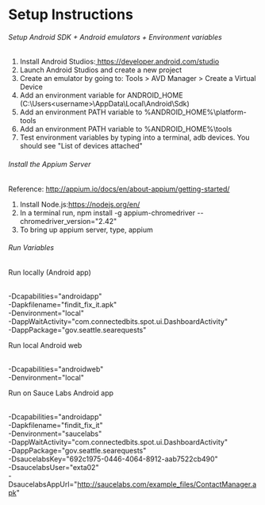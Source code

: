 # Setup Instructions

###### Setup Android SDK + Android emulators + Environment variables
1. Install Android Studios:<a href="https://developer.android.com/studio"> https://developer.android.com/studio </a>
2. Launch Android Studios and create a new project
3. Create an emulator by going to: Tools > AVD Manager > Create a Virtual Device
4. Add an environment variable for ANDROID_HOME (C:\Users\<username>\AppData\Local\Android\Sdk)
5. Add an environment PATH variable to %ANDROID_HOME%\platform-tools
6. Add an environment PATH variable to %ANDROID_HOME%\tools
7. Test environment variables by typing into a terminal, adb devices. You should see "List of devices attached"


###### Install the Appium Server

Reference: http://appium.io/docs/en/about-appium/getting-started/

1. Install Node.js:<a href="https://nodejs.org/en/">https://nodejs.org/en/</a>
2. In a terminal run, npm install -g appium-chromedriver --chromedriver_version="2.42"
3. To bring up appium server, type, appium


###### Run Variables

Run locally (Android app)

<br>-Dcapabilities="androidapp"
<br>-Dapkfilename="findit_fix_it.apk"
<br>-Denvironment="local"
<br>-DappWaitActivity="com.connectedbits.spot.ui.DashboardActivity"
<br>-DappPackage="gov.seattle.searequests"

Run local Android web

<br>-Dcapabilities="androidweb"
<br>-Denvironment="local"

Run on Sauce Labs Android app

<br>-Dcapabilities="androidapp"
<br>-Dapkfilename="findit_fix_it"
<br>-Denvironment="saucelabs"
<br>-DappWaitActivity="com.connectedbits.spot.ui.DashboardActivity"
<br>-DappPackage="gov.seattle.searequests"
<br>-DsaucelabsKey="692c1975-0446-4064-8912-aab7522cb490"
<br>-DsaucelabsUser="exta02"
<br>-DsaucelabsAppUrl="http://saucelabs.com/example_files/ContactManager.apk"
